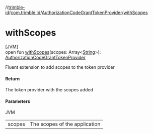 //[trimble-id](../../../index.md)/[com.trimble.id](../index.md)/[AuthorizationCodeGrantTokenProvider](index.md)/[withScopes](with-scopes.md)

# withScopes

[JVM]\
open fun [withScopes](with-scopes.md)(scopes: Array&lt;[String](https://docs.oracle.com/javase/8/docs/api/java/lang/String.html)&gt;): [AuthorizationCodeGrantTokenProvider](index.md)

Fluent extension to add scopes to the token provider

#### Return

The token provider with the scopes added

#### Parameters

JVM

| | |
|---|---|
| scopes | The scopes of the application |
